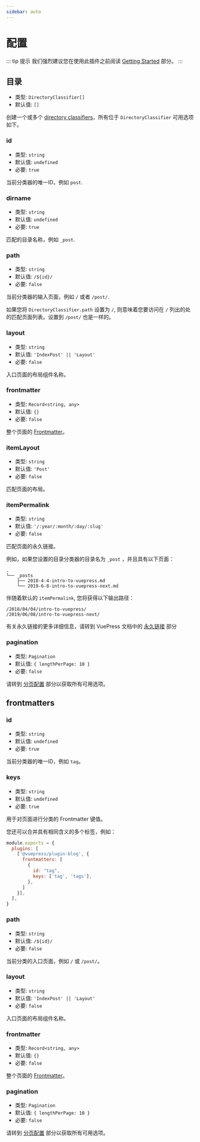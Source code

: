 ```yaml
---
sidebar: auto
---
```


# 配置

::: tip 提示
我们强烈建议您在使用此插件之前阅读 [Getting Started](../guide/getting-started.md) 部分。
:::

## 目录

- 类型: `DirectoryClassifier[]`
- 默认值: `[]`

创建一个或多个 [directory classifiers](../guide/getting-started.md#directory-classifier)，所有位于 `DirectoryClassifier` 可用选项如下。

### id

- 类型: `string`
- 默认值: `undefined`
- 必要: `true`

当前分类器的唯一ID，例如 `post`.

### dirname

- 类型: `string`
- 默认值: `undefined`
- 必要: `true`

匹配的目录名称，例如 `_post`.

### path

- 类型: `string`
- 默认值: `/${id}/`
- 必要: `false`

当前分类器的输入页面，例如 `/` 或者 `/post/`.

如果您将 `DirectoryClassifier.path` 设置为 `/`, 则意味着您要访问在 `/` 列出的处的匹配页面列表。设置到 `/post/` 也是一样的。

### layout

- 类型: `string`
- 默认值: `'IndexPost' || 'Layout'`
- 必要: `false`

入口页面的布局组件名称。

### frontmatter

- 类型: `Record<string, any>`
- 默认值: `{}`
- 必要: `false`

整个页面的 [Frontmatter](https://v1.vuepress.vuejs.org/zh/guide/frontmatter.html)。

### itemLayout

- 类型: `string`
- 默认值: `'Post'`
- 必要: `false`

匹配页面的布局。

### itemPermalink

- 类型: `string`
- 默认值: `'/:year/:month/:day/:slug'`
- 必要: `false`

匹配页面的永久链接。

例如，如果您设置的目录分类器的目录名为 `_post` ，并且具有以下页面：

```
.
└── _posts
    ├── 2018-4-4-intro-to-vuepress.md
    └── 2019-6-8-intro-to-vuepress-next.md
```

伴随着默认的 `itemPermalink`, 您将获得以下输出路径：

```
/2018/04/04/intro-to-vuepress/
/2019/06/08/intro-to-vuepress-next/
```

有关永久链接的更多详细信息，请转到 VuePress 文档中的 [永久链接](https://v1.vuepress.vuejs.org/zh/guide/permalinks.html) 部分

### pagination

- 类型: `Pagination`
- 默认值: `{ lengthPerPage: 10 }`
- 必要: `false`

请转到 [分页配置](../pagination/README.md#config) 部分以获取所有可用选项。

## frontmatters

### id

- 类型: `string`
- 默认值: `undefined`
- 必要: `true`

当前分类器的唯一ID，例如 `tag`。

### keys

- 类型: `string`
- 默认值: `undefined`
- 必要: `true`

用于对页面进行分类的 Frontmatter 键值。

您还可以合并具有相同含义的多个标签，例如：

```js
module.exports = {
  plugins: [
    ['@vuepress/plugin-blog', {
      frontmatters: [
        {
          id: "tag",
          keys: ['tag', 'tags'],
        },
      ]
    }],
  ],
}
```

### path

- 类型: `string`
- 默认值: `/${id}/`
- 必要: `false`

当前分类的入口页面，例如 `/` 或 `/post/`。

### layout

- 类型: `string`
- 默认值: `'IndexPost' || 'Layout'`
- 必要: `false`

入口页面的布局组件名称。

### frontmatter

- 类型: `Record<string, any>`
- 默认值: `{}`
- 必要: `false`

整个页面的 [Frontmatter](https://v1.vuepress.vuejs.org/guide/frontmatter.html)。

### pagination

- 类型: `Pagination`
- 默认值: `{ lengthPerPage: 10 }`
- 必要: `false`

请转到 [分页配置](../pagination/README.md#config) 部分以获取所有可用选项。
